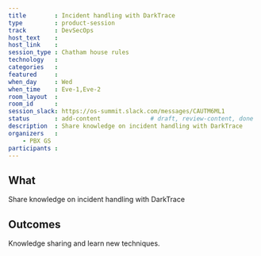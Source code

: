 ```yaml
---
title        : Incident handling with DarkTrace
type         : product-session
track        : DevSecOps
host_text    :
host_link    :
session_type : Chatham house rules
technology   :
categories   :
featured     :
when_day     : Wed
when_time    : Eve-1,Eve-2
room_layout  :
room_id      :
session_slack: https://os-summit.slack.com/messages/CAUTM6ML1
status       : add-content              # draft, review-content, done
description  : Share knowledge on incident handling with DarkTrace
organizers   :
    - PBX GS
participants :
---
```


## What

Share knowledge on incident handling with DarkTrace

## Outcomes

Knowledge sharing and learn new techniques.
